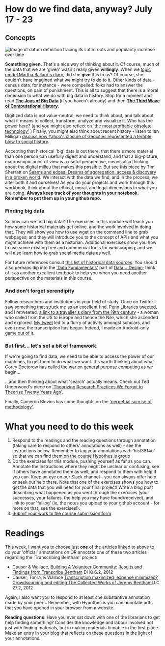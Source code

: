 # How do we find data, anyway? July 17 - 23

## Concepts

![Image of datum definition tracing its Latin roots and popularity increase over time](http://i.imgur.com/xvNbwKt.png)

**Something given.** That's a nice way of thinking about it. Of course, much of the data that we are 'given' wasn't really given **willingly**. When we [topic model Martha Ballard's diary](http://www.cameronblevins.org/posts/topic-modeling-martha-ballards-diary/), did she **give** this to us? Of course, she couldn't have imagined what we might try to do to it. Other kinds of data - census data, for instance - were compelled: folks had to answer the questions, on pain of punishment. This is all to suggest that there is a moral dimension to what we do with big data in history. Stop for a moment and read [**The Joys of Big Data**](http://www.themacroscope.org/?page_id=17) (if you haven't already) and then [**The Third Wave of Computational History**](http://www.themacroscope.org/?page_id=90).

Digitized data is not value-neutral; we need to think about, and talk about, what it means to collect, transform, analyze and visualize it. Who has the power here? (and you might also reflect on ['the most profitable obsolete technology'](http://www.huffingtonpost.com/jason-schmitt/academic-journals-the-mos_1_b_6368204.html) ) Finally, you might also think about recent history - listen to Ian Milligan [discuss how Yahoo's closure of Geocities represented a terrible blow to social history](http://codinghistory.com/podcast/code5/).

Accepting that historical 'big' data is out there, that there's more material than one person can usefully digest and understand, and that a big-picture, macroscopic point of view is a useful perspective, means also thinking about the digital milieu that makes this possible. But see this piece by Tim Sherratt on [Seams and edges: Dreams of aggregation, access & discovery in a broken world](http://discontents.com.au/seams-and-edges-dreams-of-aggregation-access-discovery-in-a-broken-world/). We interact with the data we find, and in the process, we alter both it and ourselves! As you do your projects and work through this workbook, think about the ethical, moral, and legal dimensions to what you are doing. **Always keep track of your thoughts in your notebook. Remember to put them up in your github repo.**

### Finding big data
So how can we find big data? The exercises in this module will teach you how some historical materials get online, and the work involved in doing that. They will show you how to use wget on the command line to grab webpages; and they will introduce you to the concept of APIs and what you might achieve with them as a historian. Additional exercises show you how to use some existing free and commercial tools for webscraping; and we will also learn how to grab social media data as well.

For future references consult [this list of historical data sources](https://github.com/hist3907b-winter2015/module2-findingdata/blob/master/resources.md). You should also perhaps dip into the ['Data Fundamentals'](https://infoactive.co/data-design/part01.html) part of [Data + Design](https://infoactive.co/data-design/); think of it as another excellent textbook to help you when you need another perspective on the materials in this course.

### And don't forget serendipity
Follow researchers and institutions in your field of study. Once on Twitter I saw something that struck me as an excellent find. Penn Libraries tweeted, and I retweeted, [a link to a traveller's diary from the 19th century](http://dla.library.upenn.edu/dla/medren/detail.html?id=MEDREN_5103295) - a woman who sailed from the US to Europe and thence the Nile, which she ascended and explored. [My tweet](https://twitter.com/electricarchaeo/status/555078078511460352) led to a flurry of activity amongst scholars, and even now, the transcription has begun. Indeed, I made an Android-only [game out of it](https://www.dropbox.com/s/sviayk1qu0cad23/original-diary-in-attic-msudai.zip?dl=0).

### But first... let's set a bit of framework.
If we're going to find data, we need to be able to access the power of our machines, to get them to do what we want. It's worth thinking about what Corey Doctorow has called [the war on general purpose computing](http://boingboing.net/2012/08/23/civilwar.html) as we begin...

...and then thinking about what 'search' actually means. Check out Ted Underwood's piece on ['Theorizing Research Practices We Forgot to Theorize Twenty Years Ago'](https://www.ideals.illinois.edu/handle/2142/50034).

Finally, Cameron Blevins has some thoughts on the ['perpetual sunrise of methodology'](http://www.cameronblevins.org/posts/perpetual-sunrise-methodology/).

# What you need to do this week

1. Respond to the readings and the reading questions through annotation (taking care to respond to others' annotations as well) - see the instructions below.  Remember to tag your annotations with 'hist3814o' so that we can find them [on the course Hypothes.is group](http://jonudell.net/h/facet.html?facet=tag&mode=documents&search=hist3814o)
2. Do the exercises for this module, pushing yourself as far as you can. Annotate the instructions where they might be unclear or confusing; see if others have annotated them as well, and respond to them with help if you can. Keep an eye on our Slack channel - you can always offer help or seek out help there. Note that one of the exercises shows you how to get the data that you will need for your final project! Write a blog post describing what happened as you went through the exercises (your successes, your failures, the help you may have found/received), and link to your 'faillog' (ie, the notes you upload to your github account - for more on that, see the exercises!).
3. [Submit your work to the course submission form](http://site.craftingdigitalhistory.ca/rubric-and-assessment.html#submitting-evidence)

# Readings

This week, I want you to choose just **one** of the articles linked to above to do your 'official' annotations on OR annotate one of these two articles regarding the 'Transcribing Bentham' project:

+ Causer & Wallace, [Building A Volunteer Community: Results and Findings from Transcribe Bentham](http://www.digitalhumanities.org/dhq/vol/6/2/000125/000125.html) DHQ 6.2, 2012
+ Causer, Tonra, & Wallace [Transcription maximized; expense minimized? Crowdsourcing and editing The Collected Works of Jeremy Bentham](http://llc.oxfordjournals.org/content/27/2/119.abstract)LLC 27.2, 2012

Again, I also want you to respond to at least one substantive annotation made by your peers. Remember, with Hypothes.is you can annotate pdfs that you have opened in your browser from a website.

**Reading questions**: Have you ever sat down with one of the librarians to get help finding something? Consider the knowledge and labour involved not just with finding materials, but in making materials findable in the first place. Make an entry in your blog that reflects on these questions in the light of your annotations.
